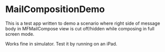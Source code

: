# MailCompositionDemo
This is a test app written to demo a scenario where right side of message body in MFMailCompose view is cut off/hidden while composing in full screen mode.

Works fine in simulator. Test it by running on an iPad.
